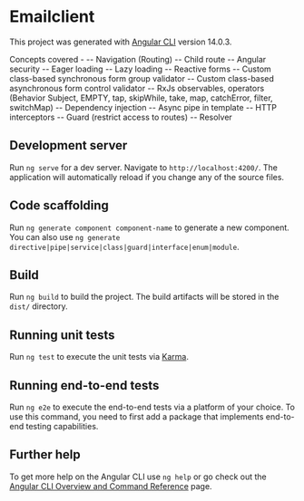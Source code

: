 # Emailclient

This project was generated with [Angular CLI](https://github.com/angular/angular-cli) version 14.0.3.

Concepts covered - 
 -- Navigation (Routing)
 -- Child route
 -- Angular security
 -- Eager loading 
 -- Lazy loading
 -- Reactive forms
 -- Custom class-based synchronous form group validator 
 -- Custom class-based asynchronous form control validator 
 -- RxJs observables, operators (Behavior Subject, EMPTY, tap, skipWhile, take, map, catchError, filter, switchMap)
 -- Dependency injection
 -- Async pipe in template
 -- HTTP interceptors
 -- Guard (restrict access to routes)
 -- Resolver

## Development server

Run `ng serve` for a dev server. Navigate to `http://localhost:4200/`. The application will automatically reload if you change any of the source files.

## Code scaffolding

Run `ng generate component component-name` to generate a new component. You can also use `ng generate directive|pipe|service|class|guard|interface|enum|module`.

## Build

Run `ng build` to build the project. The build artifacts will be stored in the `dist/` directory.

## Running unit tests

Run `ng test` to execute the unit tests via [Karma](https://karma-runner.github.io).

## Running end-to-end tests

Run `ng e2e` to execute the end-to-end tests via a platform of your choice. To use this command, you need to first add a package that implements end-to-end testing capabilities.

## Further help

To get more help on the Angular CLI use `ng help` or go check out the [Angular CLI Overview and Command Reference](https://angular.io/cli) page.
